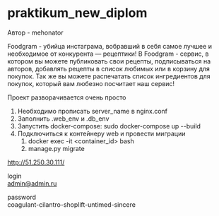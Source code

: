 # praktikum_new_diplom
Автор - mehonator

Foodgram - убийца инстаграма, вобравший в себя самое лучшее и необходимое от конкурента — рецептики!
В Foodgram - сервис, в котором вы можете публиковать свои рецепты, подписываться на авторов, добавлять рецепты в список любимых или в корзину для покупок.
Так же вы можете распечатать список ингредиентов для покупок, который вам любезно посчитает наш сервис!

Проект разворачивается очень просто
1. Необходимо прописать server_name в nginx.conf
2. Заполнить .web_env и .db_env
3. Запустить docker-compose: sudo docker-compose up --build
4. Подключиться к контейнеру web и провести миграции
    1. docker exec -it <container_id> bash
    2. manage.py migrate

http://51.250.30.111/

login  
admin@admin.ru

password  
coagulant-cilantro-shoplift-untimed-sincere